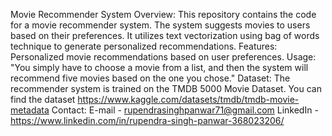 Movie Recommender System
Overview:
This repository contains the code for a movie recommender system. The system suggests movies to users based on their preferences. It utilizes text vectorization using bag of words technique to generate personalized recommendations.
Features:
Personalized movie recommendations based on user preferences.
Usage:
"You simply have to choose a movie from a list, and then the system will recommend five movies based on the one you chose."
Dataset:
The recommender system is trained on the TMDB 5000 Movie Dataset. You can find the dataset https://www.kaggle.com/datasets/tmdb/tmdb-movie-metadata
Contact:
E-mail - rupendrasinghpanwar71@gmail.com
LinkedIn - https://www.linkedin.com/in/rupendra-singh-panwar-368023206/
